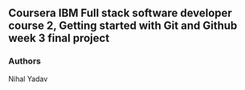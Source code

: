 ## Coursera IBM Full stack software developer course 2, Getting started with Git and Github week 3 final project

### Authors
Nihal Yadav
